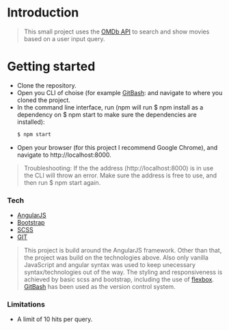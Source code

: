 # Introduction

>This small project uses the [OMDb API](http://www.omdbapi.com/) to search and show movies based on a user input query.

# Getting started

- Clone the repository.
- Open you CLI of choise (for example [GitBash](https://git-scm.com/): and navigate to where you cloned the project.
- In the command line interface, run (npm will run $ npm install as a dependency on $ npm start to make sure the dependencies are installed):
    ```sh
    $ npm start
    ```
- Open your browser (for this project I recommend Google Chrome), and navigate to http://localhost:8000.

> Troubleshooting: If the the address (http://localhost:8000) is in use the CLI will throw an error. Make sure the address is free to use, and then run $ npm start again.

### Tech

* [AngularJS]
* [Bootstrap]
* [SCSS]
* [GIT]

>This project is build around the AngularJS framework. Other than that, the project was build on the technologies above. Also only vanilla JavaScript and angular syntax was used to keep unecessary syntax/technologies out of the way. The styling and responsiveness is achieved by basic scss and bootstrap, including the use of [flexbox](https://www.w3schools.com/css/css3_flexbox.asp). [GitBash] has been used as the version control system.

### Limitations
- A limit of 10 hits per query.

[Bootstrap]: <http://getbootstrap.com/>
[AngularJS]: <http://angularjs.org>
[SCSS]: <http://sass-lang.com/>
[GIT]: <https://git-scm.com/>
[GitBash]: <https://git-scm.com/downloads>
[SiriusDreamz]: <https://github.com/SiriusDreamz/OMDbSearch/tree/master>
